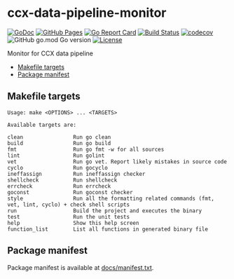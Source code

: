 # ccx-data-pipeline-monitor
[![GoDoc](https://godoc.org/github.com/RedHatInsights/ccx-data-pipeline-monitor?status.svg)](https://godoc.org/github.com/RedHatInsights/ccx-data-pipeline-monitor)
[![GitHub Pages](https://img.shields.io/badge/%20-GitHub%20Pages-informational)](https://redhatinsights.github.io/ccx-data-pipeline-monitor/)
[![Go Report Card](https://goreportcard.com/badge/github.com/RedHatInsights/ccx-data-pipeline-monitor)](https://goreportcard.com/report/github.com/RedHatInsights/ccx-data-pipeline-monitor)
[![Build Status](https://travis-ci.org/RedHatInsights/ccx-data-pipeline-monitor.svg?branch=master)](https://travis-ci.org/RedHatInsights/ccx-data-pipeline-monitor)
[![codecov](https://codecov.io/gh/RedHatInsights/ccx-data-pipeline-monitor/branch/master/graph/badge.svg)](https://codecov.io/gh/RedHatInsights/ccx-data-pipeline-monitor)
![GitHub go.mod Go version](https://img.shields.io/github/go-mod/go-version/RedHatInsights/ccx-data-pipeline-monitor)
[![License](https://img.shields.io/badge/license-Apache-blue)](https://github.com/RedHatInsights/ccx-data-pipeline-monitor/blob/master/LICENSE)

Monitor for CCX data pipeline

<!-- vim-markdown-toc GFM -->

* [Makefile targets](#makefile-targets)
* [Package manifest](#package-manifest)

<!-- vim-markdown-toc -->

## Makefile targets

```
Usage: make <OPTIONS> ... <TARGETS>

Available targets are:

clean                Run go clean
build                Run go build
fmt                  Run go fmt -w for all sources
lint                 Run golint
vet                  Run go vet. Report likely mistakes in source code
cyclo                Run gocyclo
ineffassign          Run ineffassign checker
shellcheck           Run shellcheck
errcheck             Run errcheck
goconst              Run goconst checker
style                Run all the formatting related commands (fmt, vet, lint, cyclo) + check shell scripts
run                  Build the project and executes the binary
test                 Run the unit tests
help                 Show this help screen
function_list        List all functions in generated binary file
```

## Package manifest

Package manifest is available at [docs/manifest.txt](docs/manifest.txt).
